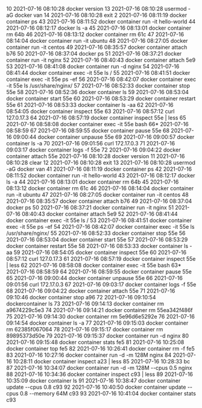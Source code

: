   10  2021-07-16 08:10:28 docker version
   13  2021-07-16 08:10:28 usermod -aG docker van
   14  2021-07-16 08:10:28 exit
   2  2021-07-16 08:11:19 docker container ps
   43  2021-07-16 08:11:52 docker container run -it hello-world
   44  2021-07-16 08:12:17 docker ls -a
   45  2021-07-16 08:13:01 docker container rm 64b
   46  2021-07-16 08:13:12 docker container rm 61c
   47  2021-07-16 08:14:04 docker container run -it ubuntu
   48  2021-07-16 08:27:05 docker container run -it centos
   49  2021-07-16 08:35:57 docker container attach b76
   50  2021-07-16 08:37:04 docker ps
   51  2021-07-16 08:37:21 docker container run -it nginx
   52  2021-07-16 08:40:43 docker container attach 5e9
   53  2021-07-16 08:41:08 docker container run -d nginx
   54  2021-07-16 08:41:44 docker container exec -it 55e ls /
   55  2021-07-16 08:41:51 docker container exec -it 55e ps -ef
   56  2021-07-16 08:42:07 docker container exec -it 55e ls /usr/share/nginx/
   57  2021-07-16 08:52:33 docker container stop 55e
   58  2021-07-16 08:52:36 docker container ls
   59  2021-07-16 08:53:04 docker container start 55e
   60  2021-07-16 08:53:29 docker container restart 55e
   61  2021-07-16 08:53:33 docker container ls -aa
   62  2021-07-16 08:54:05 docker container inspect 55e
   63  2021-07-16 08:57:12 curl 127.0.17.3
   64  2021-07-16 08:57:19 docker container inspect 55e | less
   65  2021-07-16 08:58:08 docker container exec -it 55e bash
   66* 2021-07-16 08:58:59 
   67  2021-07-16 08:59:55 docker container pause 55e
   68  2021-07-16 09:00:44 docker container unpause 55e
   69  2021-07-16 09:00:57 docker container ls -a
   70  2021-07-16 09:01:56 curl 172.17.0.3
   71  2021-07-16 09:03:17 docker container logs -f 55e
   72  2021-07-16 09:04:22 docker container attach 55e
      2021-07-16 08:10:28 docker version
   11  2021-07-16 08:10:28 clear
   12  2021-07-16 08:10:28 exit
   13  2021-07-16 08:10:28 usermod -aG docker van
  41  2021-07-16 08:11:19 docker container ps
   42  2021-07-16 08:11:52 docker container run -it hello-world
   43  2021-07-16 08:12:17 docker ls -a
   44  2021-07-16 08:13:01 docker container rm 64b
   45  2021-07-16 08:13:12 docker container rm 61c
   46  2021-07-16 08:14:04 docker container run -it ubuntu
   47  2021-07-16 08:27:05 docker container run -it centos
   48  2021-07-16 08:35:57 docker container attach b76
   49  2021-07-16 08:37:04 docker ps
   50  2021-07-16 08:37:21 docker container run -it nginx
   51  2021-07-16 08:40:43 docker container attach 5e9
   52  2021-07-16 08:41:44 docker container exec -it 55e ls /
   53  2021-07-16 08:41:51 docker container exec -it 55e ps -ef
   54  2021-07-16 08:42:07 docker container exec -it 55e ls /usr/share/nginx/
   55  2021-07-16 08:52:33 docker container stop 55e
   56  2021-07-16 08:53:04 docker container start 55e
   57  2021-07-16 08:53:29 docker container restart 55e
   58  2021-07-16 08:53:33 docker container ls -aa
   59  2021-07-16 08:54:05 docker container inspect 55e
   60  2021-07-16 08:57:12 curl 127.0.17.3
   61  2021-07-16 08:57:19 docker container inspect 55e | less
   62  2021-07-16 08:58:08 docker container exec -it 55e bash
   63* 2021-07-16 08:58:59 
   64  2021-07-16 08:59:55 docker container pause 55e
   65  2021-07-16 09:00:44 docker container unpause 55e
   66  2021-07-16 09:01:56 curl 172.17.0.3
   67  2021-07-16 09:03:17 docker container logs -f 55e
   68  2021-07-16 09:04:22 docker container attach 55e
   71  2021-07-16 09:10:46 docker container stop a96
   72  2021-07-16 09:10:54 dockercontainer ls
   73  2021-07-16 09:14:13 docker container rm a9674229c5e3
   74  2021-07-16 09:14:21 docker container rm 55ea342f486f
   75  2021-07-16 09:14:30 docker container rm 5e96d6e5292e
   76  2021-07-16 09:14:54 docker container ls -a
   77  2021-07-16 09:15:03 docker container rm 62385f067064
   78  2021-07-16 09:15:17 docker container rm 89895373d50e
   79  2021-07-16 09:15:37 docker container run -d nginx
   80  2021-07-16 09:15:48 docker container stats fe5
   81  2021-07-16 10:25:08 docker container top fe5
   82  2021-07-16 10:26:41 docker container rm -f fe5
   83  2021-07-16 10:27:16 docker container run -d -m 128M nginx
   84  2021-07-16 10:28:11 docker container inspect a23 | less
   85  2021-07-16 10:28:33 bc
   87  2021-07-16 10:34:07 docker container run -d -m 128M --cpus 0.5 nginx
   88  2021-07-16 10:34:36 docker container inspect c93 | less
   89  2021-07-16 10:35:09 docker container ls
   91  2021-07-16 10:38:47 docker container update --cpus 0.8 c93
   92  2021-07-16 10:40:50 docker container update --cpus 0.8 --memory 64M c93
   93  2021-07-16 10:41:04 docker container stats c93
